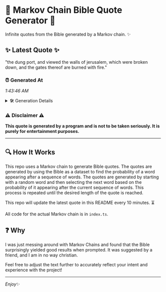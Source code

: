 # 📖 Markov Chain Bible Quote Generator 📖

Infinite quotes from the Bible generated by a Markov chain. ✨

## ✨ Latest Quote ✨
"the dung port, and viewed the walls of jerusalem, which were broken down, and the gates thereof are burned with fire."

### ⏰ Generated At
*1:43:46 AM*

<details>
    <summary>🛠️ Generation Details</summary>
    <p>
        <strong>🌱 Seed:</strong> the<br>
        <strong>🔄 Iterations:</strong> 20<br>
        <strong>📜 Context History:</strong><br>[ the ]: dung<br>[ the, dung ]: port,<br>[ the, dung, port, ]: and<br>[ the, dung, port,, and ]: viewed<br>[ the, dung, port,, and, viewed ]: the<br>[ the, dung, port,, and, viewed, the ]: walls<br>[ dung, port,, and, viewed, the, walls ]: of<br>[ port,, and, viewed, the, walls, of ]: jerusalem,<br>[ and, viewed, the, walls, of, jerusalem, ]: which<br>[ viewed, the, walls, of, jerusalem,, which ]: were<br>[ the, walls, of, jerusalem,, which, were ]: broken<br>[ walls, of, jerusalem,, which, were, broken ]: down,<br>[ of, jerusalem,, which, were, broken, down, ]: and<br>[ jerusalem,, which, were, broken, down,, and ]: the<br>[ which, were, broken, down,, and, the ]: gates<br>[ were, broken, down,, and, the, gates ]: thereof<br>[ broken, down,, and, the, gates, thereof ]: are<br>[ down,, and, the, gates, thereof, are ]: burned<br>[ and, the, gates, thereof, are, burned ]: with<br>[ the, gates, thereof, are, burned, with ]: fire.<br>
    </p>
</details>

### ⚠️ Disclaimer ⚠️
**This quote is generated by a program and is not to be taken seriously. It is purely for entertainment purposes.**

---

## 🔍 How It Works

This repo uses a Markov chain to generate Bible quotes. The quotes are generated by using the Bible as a dataset to find the probability of a word appearing after a sequence of words. The quotes are generated by starting with a random word and then selecting the next word based on the probability of it appearing after the current sequence of words. This process is repeated until the desired length of the quote is reached.

This repo will update the latest quote in this README every 10 minutes. ⏳

All code for the actual Markov chain is in `index.ts`.

## ❓ Why

I was just messing around with Markov Chains and found that the Bible surprisingly yielded good results when prompted. 
It was suggested by a friend, and I am in no way christian.

Feel free to adjust the text further to accurately reflect your intent and experience with the project!

---

*Enjoy*✨
